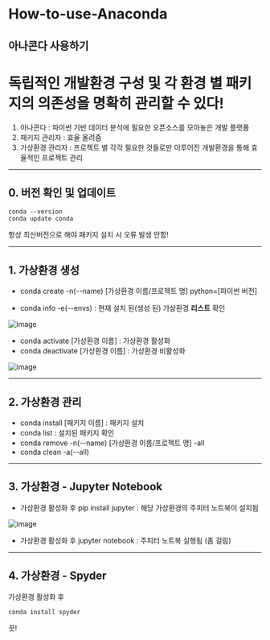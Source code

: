 # How-to-use-Anaconda
아나콘다 사용하기
----------------

# 독립적인 개발환경 구성 및 각 환경 별 패키지의 의존성을 명확히 관리할 수 있다!

1. 아나콘다 : 파이썬 기반 데이터 분석에 필요한 오픈소스를 모아놓은 개발 플랫폼
2. 패키지 관리자 : 효율 올려줌
3. 가상환경 관리자 : 프로젝트 별 각각 필요한 것들로만 이루어진 개발환경을 통해 효율적인 프로젝트 관리


--------------------

## 0. 버전 확인 및 업데이트
```
conda --version
conda update conda
```

항상 최신버전으로 해야 패키지 설치 시 오류 발생 안함!

----------------------

## 1. 가상환경 생성

- conda create -n(--name) [가상환경 이름/프로젝트 명] python=[파이썬 버전]

- conda info -e(--envs) : 현재 설치 된(생성 된) 가상환경 <b>리스트</b> 확인

![image](https://user-images.githubusercontent.com/61974613/110137000-b1f47b00-7e13-11eb-9f98-e6c4c0efb4a2.png)

- conda activate [가상환경 이름] : 가상환경 활성화
- conda deactivate [가상환경 이름] : 가상환경 비활성화

![image](https://user-images.githubusercontent.com/61974613/110137044-c0429700-7e13-11eb-8e0f-ccc84b24ccd0.png)

-----------------------

## 2. 가상환경 관리

- conda install [패키지 이름] : 패키지 설치
- conda list : 설치된 패키지 확인
- conda remove -n(--name) [가상환경 이름/프로젝트 명] -all
- conda clean -a(--all)

-------------------------

## 3. 가상환경 - Jupyter Notebook

- 가상환경 활성화 후 pip install jupyter : 해당 가상환경의 주피터 노트북이 설치됨

![image](https://user-images.githubusercontent.com/61974613/110137918-ba998100-7e14-11eb-86b9-fd9229802214.png)

- 가상환경 활성화 후 jupyter notebook : 주피터 노트북 실행됨 (좀 걸림)

-------------------------

## 4. 가상환경 - Spyder

가상환경 활성화 후 
```
conda install spyder
```


끗!
